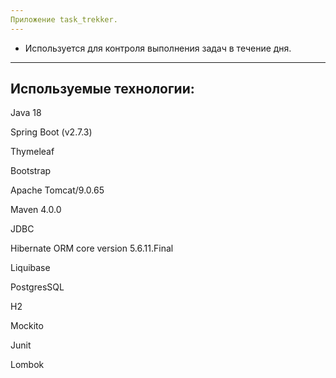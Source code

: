 ```yaml
---
Приложение task_trekker. 
---
```

* Используется для контроля выполнения задач в течение дня.
---
Используемые технологии:
----
Java 18

Spring Boot (v2.7.3)

Thymeleaf

Bootstrap

Apache Tomcat/9.0.65

Maven 4.0.0

JDBC

Hibernate ORM core version 5.6.11.Final

Liquibase

PostgresSQL

H2

Mockito

Junit

Lombok